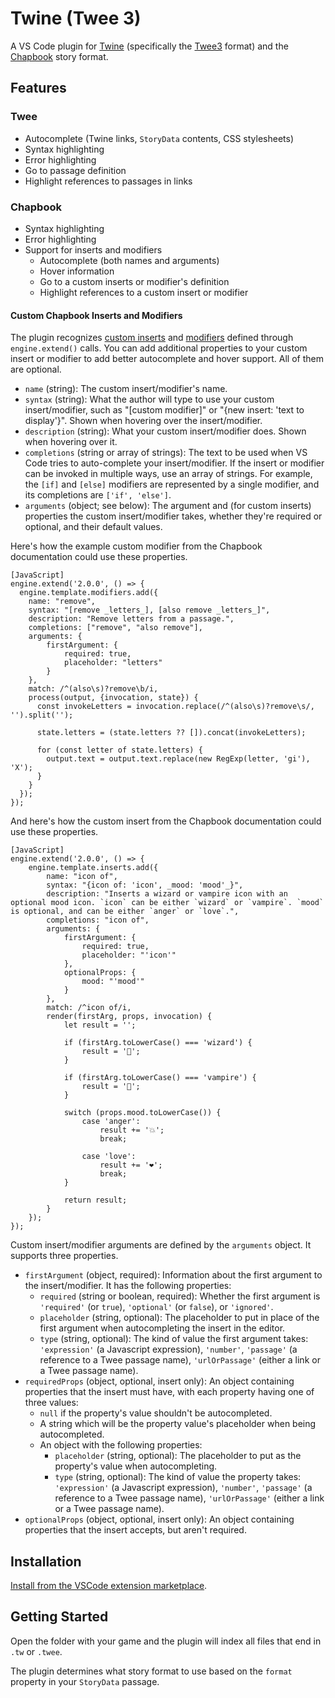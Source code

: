 # Twine (Twee 3)

A VS Code plugin for [Twine] (specifically the [Twee3] format) and the [Chapbook] story format.

## Features

### Twee

-   Autocomplete (Twine links, `StoryData` contents, CSS stylesheets)
-   Syntax highlighting
-   Error highlighting
-   Go to passage definition
-   Highlight references to passages in links

### Chapbook

-   Syntax highlighting
-   Error highlighting
-   Support for inserts and modifiers
    -   Autocomplete (both names and arguments)
    -   Hover information
    -   Go to a custom inserts or modifier's definition
    -   Highlight references to a custom insert or modifier

#### Custom Chapbook Inserts and Modifiers

The plugin recognizes [custom inserts] and [modifiers][custom modifiers] defined through `engine.extend()` calls. You can add additional properties to your custom insert or modifier to add better autocomplete and hover support. All of them are optional.

-   `name` (string): The custom insert/modifier's name.
-   `syntax` (string): What the author will type to use your custom insert/modifier, such as "[custom modifier]" or "{new insert: 'text to display'}". Shown when hovering over the insert/modifier.
-   `description` (string): What your custom insert/modifier does. Shown when hovering over it.
-   `completions` (string or array of strings): The text to be used when VS Code tries to auto-complete your insert/modifier. If the insert or modifier can be invoked in multiple ways, use an array of strings. For example, the `[if]` and `[else]` modifiers are represented by a single modifier, and its completions are `['if', 'else']`.
-   `arguments` (object; see below): The argument and (for custom inserts) properties the custom insert/modifier takes, whether they're required or optional, and their default values.

Here's how the example custom modifier from the Chapbook documentation could use these properties.

```
[JavaScript]
engine.extend('2.0.0', () => {
  engine.template.modifiers.add({
    name: "remove",
    syntax: "[remove _letters_], [also remove _letters_]",
    description: "Remove letters from a passage.",
    completions: ["remove", "also remove"],
    arguments: {
        firstArgument: {
            required: true,
            placeholder: "letters"
        }
    },
    match: /^(also\s)?remove\b/i,
    process(output, {invocation, state}) {
      const invokeLetters = invocation.replace(/^(also\s)?remove\s/, '').split('');

      state.letters = (state.letters ?? []).concat(invokeLetters);

      for (const letter of state.letters) {
        output.text = output.text.replace(new RegExp(letter, 'gi'), 'X');
      }
    }
  });
});
```

And here's how the custom insert from the Chapbook documentation could use these properties.

```
[JavaScript]
engine.extend('2.0.0', () => {
    engine.template.inserts.add({
        name: "icon of",
        syntax: "{icon of: 'icon', _mood: 'mood'_}",
        description: "Inserts a wizard or vampire icon with an optional mood icon. `icon` can be either `wizard` or `vampire`. `mood` is optional, and can be either `anger` or `love`.",
        completions: "icon of",
        arguments: {
            firstArgument: {
                required: true,
                placeholder: "'icon'"
            },
            optionalProps: {
                mood: "'mood'"
            }
        },
        match: /^icon of/i,
        render(firstArg, props, invocation) {
            let result = '';

            if (firstArg.toLowerCase() === 'wizard') {
                result = '🧙';
            }

            if (firstArg.toLowerCase() === 'vampire') {
                result = '🧛';
            }

            switch (props.mood.toLowerCase()) {
                case 'anger':
                    result += '💥';
                    break;

                case 'love':
                    result += '❤️';
                    break;
            }

            return result;
        }
    });
});
```

Custom insert/modifier arguments are defined by the `arguments` object. It supports three properties.

-   `firstArgument` (object, required): Information about the first argument to the insert/modifier. It has the following properties:
    -   `required` (string or boolean, required): Whether the first argument is `'required'` (or `true`), `'optional'` (or `false`), or `'ignored'`.
    -   `placeholder` (string, optional): The placeholder to put in place of the first argument when autocompleting the insert in the editor.
    -   `type` (string, optional): The kind of value the first argument takes: `'expression'` (a Javascript expression), `'number'`, `'passage'` (a reference to a Twee passage name), `'urlOrPassage'` (either a link or a Twee passage name).
-   `requiredProps` (object, optional, insert only): An object containing properties that the insert must have, with each property having one of three values:
    -   `null` if the property's value shouldn't be autocompleted.
    -   A string which will be the property value's placeholder when being autocompleted.
    -   An object with the following properties:
        -   `placeholder` (string, optional): The placeholder to put as the property's value when autocompleting.
        -   `type` (string, optional): The kind of value the property takes: `'expression'` (a Javascript expression), `'number'`, `'passage'` (a reference to a Twee passage name), `'urlOrPassage'` (either a link or a Twee passage name).
-   `optionalProps` (object, optional, insert only): An object containing properties that the insert accepts, but aren't required.

## Installation

[Install from the VSCode extension marketplace][marketplace].

## Getting Started

Open the folder with your game and the plugin will index all files that end in `.tw` or `.twee`.

The plugin determines what story format to use based on the `format` property in your `StoryData` passage.

[Chapbook]: https://klembot.github.io/chapbook/
[custom inserts]: https://klembot.github.io/chapbook/guide/advanced/adding-custom-inserts.html
[custom modifiers]: https://klembot.github.io/chapbook/guide/advanced/adding-custom-modifiers.html
[marketplace]: https://marketplace.visualstudio.com/
[Twee3]: https://github.com/iftechfoundation/twine-specs/blob/master/twee-3-specification.md
[Twine]: https://twinery.org/
